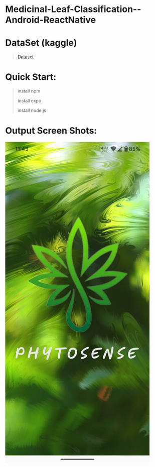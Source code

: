 # Medicinal-Leaf-Classification--Android-ReactNative

# DataSet (kaggle)
>
>[Dataset](https://www.kaggle.com/datasets/aryashah2k/indian-medicinal-leaves-dataset)



# Quick Start:
> install npm
> 
> install expo
> 
> install node js

# Output Screen Shots:

![Screenshot 1](Output/splash.png)
